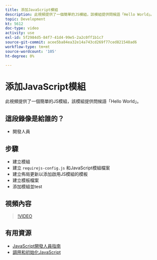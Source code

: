 ```yaml
---
title: 添加JavaScript模組
description: 此視頻提供了一個簡單的JS模組，該模組提供問候語「Hello World」。
topic: Development
kt: 5612
doc-type: video
activity: use
exl-id: 5f2984d5-84f7-41d4-99e5-2a2c0ff1b1c7
source-git-commit: acee5ba84ea32e14a743cd269f77ced821548ad6
workflow-type: tm+mt
source-wordcount: '105'
ht-degree: 0%

---
```


# 添加JavaScript模組

此視頻提供了一個簡單的JS模組，該模組提供問候語「Hello World」。

## 這段錄像是給誰的？

- 開發人員

## 步驟

- 建立模組
- 建立 `requirejs-config.js` 和JavaScript模組檔案
- 建立佈局更新以添加啟用JS模組的模板
- 建立模板檔案
- 添加模組並test

## 視頻內容

>[!VIDEO](https://video.tv.adobe.com/v/35790?quality=12&learn=on)

## 有用資源

- [JavaScript開發人員指南](https://devdocs.magento.com/guides/v2.4/javascript-dev-guide/bk-javascript-dev-guide.html)
- [調用和初始化JavaScript](https://devdocs.magento.com/guides/v2.4/javascript-dev-guide/javascript/js_init.html)
